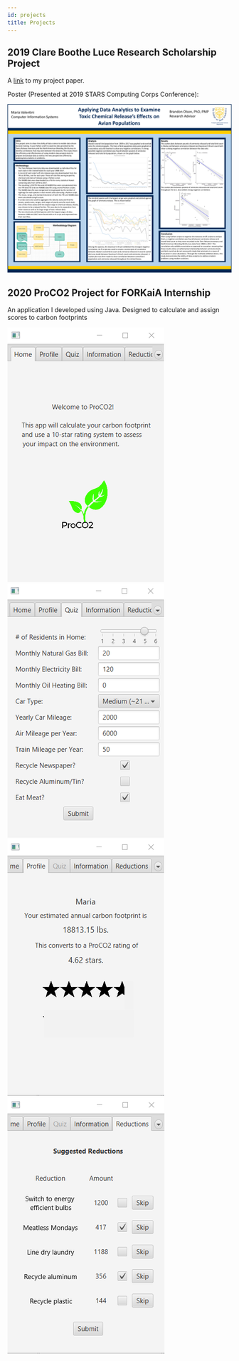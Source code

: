 ```yaml
---
id: projects
title: Projects
---
```


## 2019 Clare Boothe Luce Research Scholarship Project

A [link](https://drive.google.com/file/d/1Po2eSKMclfe4RKVSDbePbIKquasBlOKr/view?usp=sharing) to my project paper.

Poster (Presented at 2019 STARS Computing Corps Conference):

![Data Analytics Presentation](./assets/Poster.png)

## 2020 ProCO2 Project for FORKaiA Internship

An application I developed using Java. Designed to calculate and assign scores to carbon footprints

![A screenshot of the homepage](./assets/homepageScreenshot.png) ![A screenshot of the quiz](./assets/quizScreenshot.png)
![A screenshot of the profile page](./assets/profileScreenshot.png) ![A screenshot of the reductions page](./assets/reductionsScreenshot.png)
